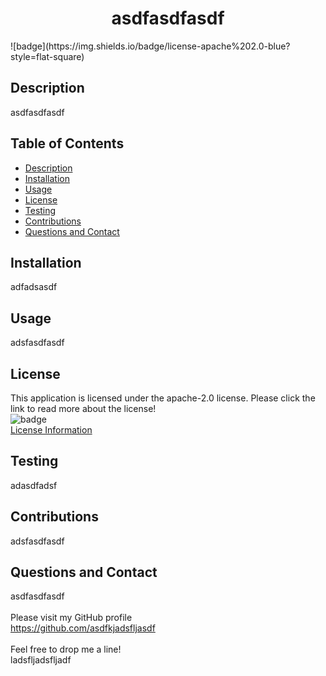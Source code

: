 
  
  <h1 align=center>asdfasdfasdf</h1>
  ![badge](https://img.shields.io/badge/license-apache%202.0-blue?style=flat-square)<br>

  ## Description
  asdfasdfasdf

  ## Table of Contents
  - [Description](#description)
  - [Installation](#installation)
  - [Usage](#usage)
  - [License](#license)
  - [Testing](#testing)
  - [Contributions](#contributions)  
  - [Questions and Contact](#questions-and-contact)

  ## Installation
  adfadsasdf

  ## Usage
  adsfasdfasdf

  ## License
  This application is licensed under the apache-2.0 license. Please click the link to read more about the license!<br>
  ![badge](https://img.shields.io/badge/license-apache%202.0-blue?style=flat-square)<br>
  [License Information](https://choosealicense.com/licenses/apache-2.0/)

  ## Testing
  adasdfadsf
  
  ## Contributions
  adsfasdfasdf

  ## Questions and Contact
  asdfasdfasdf<br><br>
  Please visit my GitHub profile <br>
  https://github.com/asdfkjadsfljasdf <br><br>
  Feel free to drop me a line! <br> ladsfljadsfljadf

